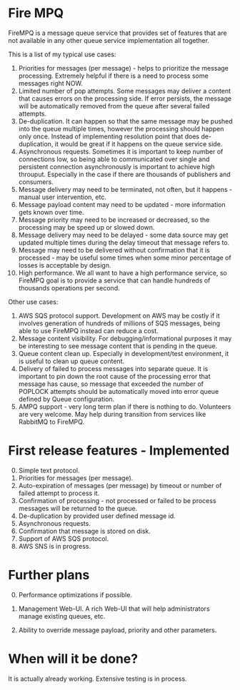 # Fire MPQ

FireMPQ is a message queue service that provides set of features that are not available in any other queue service implementation all together.

This is a list of my typical use cases:

1. Priorities for messages (per message) - helps to prioritize the message processing. Extremely helpful if there is a need to process some messages right NOW.
2. Limited number of pop attempts. Some messages may deliver a content that causes errors on the processing side. If error persists, the message will be automatically removed from the queue after several failed attempts.
3. De-duplication. It can happen so that the same message may be pushed into the queue multiple times, however the processing should happen only once. Instead of implementing resolution point that does de-duplication, it would be great if it happens on the queue service side.
4. Asynchronous requests. Sometimes it is important to keep number of connections low, so being able to communicated over single and persistent connection asynchronously is important to achieve high throuput. Especially in the case if there are thousands of publishers and consumers.
5. Message delivery may need to be terminated, not often, but it happens - manual user intervention, etc.
6. Message payload content may need to be updated - more information gets known over time.
7. Message priority may need to be increased or decreased, so the processing may be speed up or slowed down.
8. Message delivery may need to be delayed - some data source may get updated multiple times during the delay timeout that message refers to.
9. Message may need to be delivered without confirmation that it is processed - may be useful some times when some minor percentage of losses is acceptable by design.
10. High performance. We all want to have a high performance service, so FireMPQ goal is to provide a service that can handle hundreds of thousands operations per second.

Other use cases:

1. AWS SQS protocol support. Development on AWS may be costly if it involves generation of hundreds of millions of SQS messages, being able to use FireMPQ instead can reduce a cost.
2. Message content visibility. For debugging/informational purposes it may be interesting to see message content that is pending in the queue.
3. Queue content clean up. Especially in development/test environment, it is useful to clean up queue content.
4. Delivery of failed to process messages into separate queue. It is important to pin down the root cause of the processing error that message has cause, so message that exceeded the number of POPLOCK attempts should be automatically moved into error queue defined by Queue configuration.
5. AMPQ support - very long term plan if there is nothing to do. Volunteers are very welcome. May help during transition from services like RabbitMQ to FireMPQ.


# First release features - Implemented

0. Simple text protocol.
1. Priorities for messages (per message).
2. Auto-expiration of messages (per message) by timeout or number of failed attempt to process it.
3. Confirmation of processing - not processed or failed to be process messages will be returned to the queue.
4. De-duplication by provided user defined message id.
5. Asynchronous requests.
6. Confirmation that message is stored on disk.
7. Support of AWS SQS protocol.
8. AWS SNS is in progress.

# Further plans
0. Performance optimizations if possible.
1. Management Web-UI. A rich Web-UI that will help administrators manage existing queues, etc.

3. Ability to override message payload, priority and other parameters.

# When will it be done?

It is actually already working. Extensive testing is in process.
